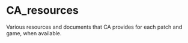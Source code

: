 # CA_resources
Various resources and documents that CA provides for each patch and game, when available.
